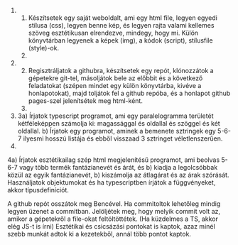 1. 1. Készítsetek egy saját weboldalt, ami egy html file, legyen egyedi stílusa (css), legyen benne kép, és legyen rajta valami kellemes szöveg esztétikusan elrendezve, mindegy, hogy mi. Külön könyvtárban legyenek a képek (img), a kódok (script), stílusfile (style)-ok.
   2. 
2. 2. Regisztráljatok a githubra, készítsetek egy repót, klónozzátok a gépetekre git-tel, másoljátok bele az előbbit és a következő feladatokat (szépen mindet egy külön könyvtárba, kivéve a honlapotokat), majd toljátok fel a github repóba, és a honlapot github pages-szel jelenítsétek meg html-ként.
   3. 
3. 3a) Írjatok typescript programot, ami egy paralelogramma területét kétféleképpen számolja ki: magassággal és oldallal és szöggel és két oldallal. b) Írjatok egy programot, aminek a bemenete sztringek egy 5-6-7 ilyesmi hosszú listája és ebből visszaad 3 sztringet véletlenszerűen.
4. 
4a) Írjatok esztétikailag szép html megjelenítésű programot, ami beolvas 5-6-7 vagy több termék fantázianevét és árát, és b) kiadja a legolcsóbbak közül az egyik fantázianevét, b) kiszámolja az átlagárat és az árak szórását. Használjatok objektumokat és ha typescriptben írjátok a függvényeket, akkor típusdefiníciót.
 
A github repót osszátok meg Bencével. Ha commitoltok lehetőleg mindig legyen üzenet a commitban. Jelöljétek meg, hogy melyik commit volt az, amikor a gépetekről a file-okat feltöltöttétek. (Ha küzdelmes a TS, akkor elég JS-t is írni) Esztétikai és csicsázási pontokat is kaptok, azaz minél szebb munkát adtok ki a kezetekből, annál több pontot kaptok.
